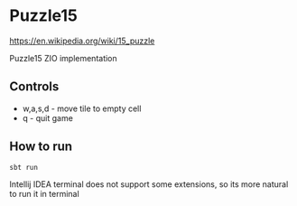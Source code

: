 # Puzzle15

https://en.wikipedia.org/wiki/15_puzzle

Puzzle15 ZIO implementation

## **Controls**

- w,a,s,d - move tile to empty cell
- q - quit game

## **How to run**

`sbt run`

Intellij IDEA terminal does not support some extensions, so its more natural to run it in terminal 